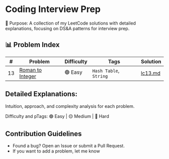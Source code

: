 # Coding Interview Prep
📌 Purpose: A collection of my LeetCode solutions with detailed explanations, focusing on DS&A patterns for interview prep.

## 📊 Problem Index  
| #   | Problem | Difficulty | Tags | Solution |  
|-----|---------|------------|------|----------|  
| 13  | [Roman to Integer](https://leetcode.com/problems/roman-to-integer/) | 🟢 Easy | `Hash Table`, `String` | [lc13.md](./lc13-roman-to-integer.md) |  

## Detailed Explanations:

Intuition, approach, and complexity analysis for each problem.

Difficulty and pTags: 🟢 Easy | 🟡 Medium | 🔴 Hard

## Contribution Guidelines
- Found a bug? Open an Issue or submit a Pull Request.
- If you want to add a problem, let me know
